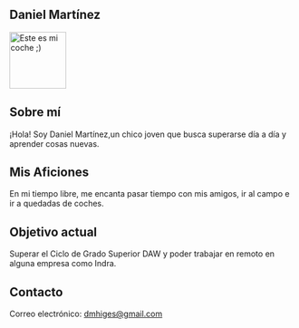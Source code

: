## Daniel Martínez

<img src="Audi.png" alt="Este es mi coche ;)" width="100" />


## Sobre mí

¡Hola! Soy Daniel Martínez,un chico joven que busca superarse día a día y aprender cosas nuevas.

## Mis Aficiones

En mi tiempo libre, me encanta pasar tiempo con mis amigos, ir al campo e ir a quedadas de coches.

## Objetivo actual

Superar el Ciclo de Grado Superior DAW y poder trabajar en remoto en alguna empresa como Indra.

## Contacto

Correo electrónico: dmhiges@gmail.com




